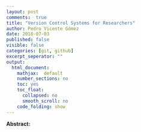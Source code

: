 ```yaml
---
layout: post
comments:  true
title: "Version Control Systems for Researchers"
author: Pedro Vicente Gómez
date: 2018-07-03
published: false
visible: false
categories: [git, github]
excerpt_seperator: ""
output:
  html_document:
    mathjax:  default
    number_sections: no
    toc: yes
    toc_float:
      collapsed: no
      smooth_scroll: no
    code_folding: show
---
```




**Abstract:** 